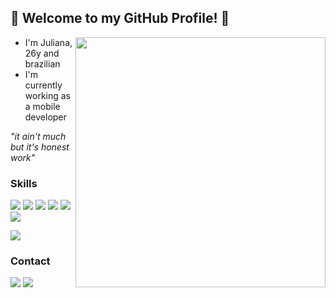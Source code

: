 ## 💟 Welcome to my GitHub Profile! 💟
<img src="https://i.pinimg.com/originals/d8/6c/8d/d86c8dd4ab953f9370925106c547ce30.gif" width=400 align="right">

- I'm Juliana, 26y and brazilian 
- I'm currently working as a mobile developer

_"it ain't much but it's honest work"_

### Skills
![](https://img.shields.io/badge/Android-3DDC84?style=for-the-badge&logo=android&logoColor=white) ![](https://img.shields.io/badge/Kotlin-0095D5?&style=for-the-badge&logo=kotlin&logoColor=white) ![](https://img.shields.io/badge/Flutter-02569B?style=for-the-badge&logo=flutter&logoColor=white) ![](https://img.shields.io/badge/Dart-0175C2?style=for-the-badge&logo=dart&logoColor=white) ![](https://img.shields.io/badge/C-00599C?style=for-the-badge&logo=c&logoColor=white) ![](https://img.shields.io/badge/iOS-000000?style=for-the-badge&logo=ios&logoColor=white) 

![](https://github-readme-stats.vercel.app/api/top-langs/?username=julianawl&theme=dracula)

### Contact
<p align="left">
  <a href="#" alt="Gmail">
  <img src="https://img.shields.io/badge/-Gmail-FF0000?style=flat-square&labelColor=FF0000&logo=gmail&logoColor=white&link=juliana.lima@aluno.santoangelo.uri.br" /></a>

  <a href="#" alt="Linkedin">
  <img src="https://img.shields.io/badge/-Linkedin-0e76a8?style=flat-square&logo=Linkedin&logoColor=white&link=https://www.linkedin.com/in/julianaweinert99/" /></a>
</p>  
